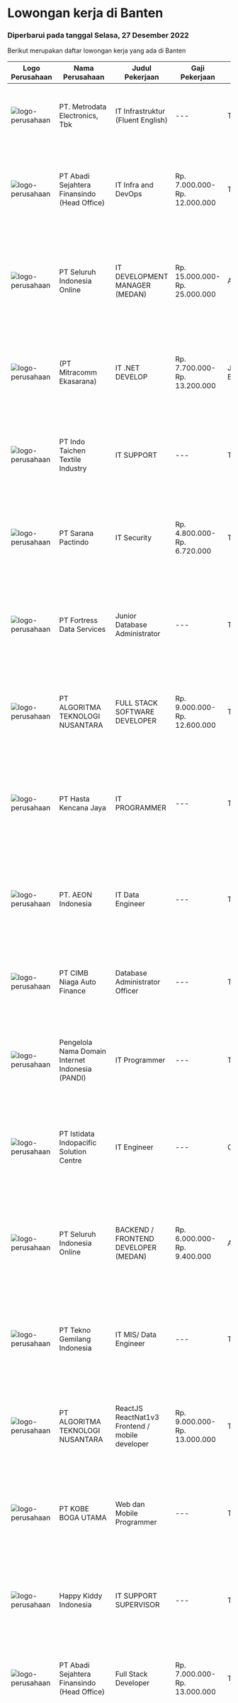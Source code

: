 
  # Lowongan kerja di Banten

  ### Diperbarui pada tanggal Selasa, 27 Desember 2022

  Berikut merupakan daftar lowongan kerja yang ada di Banten

  |Logo Perusahaan | Nama Perusahaan | Judul Pekerjaan | Gaji Pekerjaan | Lokasi | Deskripsi | Tanggal diunggah | Pranala |
  | -------------- | --------------- | --------------- | --------- | --------- | -------------- | ------- | ----------- |
  |![logo-perusahaan](https://image-service-cdn.seek.com.au/0d75518309b56a3cff39daa569b0ba02cc7a22f2/ee4dce1061f3f616224767ad58cb2fc751b8d2dc)|PT. Metrodata Electronics, Tbk|IT Infrastruktur (Fluent English)|---|Tangerang|Sistem shifting 2x12 jam per hari, dengan contoh yang berlaku di kantor saat ini: A &amp; B shift hari Senin; C &amp; D libur C &amp; D shift hari...|Minggu, 25 Desember 2022|https://www.jobstreet.co.id/id/job/it-infrastruktur-fluent-english-4147584?token=0~f4b233fe-52ee-42af-a8d2-fe62b7ed4351&sectionRank=1&jobId=jobstreet-id-job-4147584|
|![logo-perusahaan](https://image-service-cdn.seek.com.au/fdce716c160bb2e4a6be60b6abd13dc56d60a032/ee4dce1061f3f616224767ad58cb2fc751b8d2dc)|PT Abadi Sejahtera Finansindo (Head Office)|IT Infra and DevOps|Rp. 7.000.000-Rp. 12.000.000|Tangerang|Requirements: Must have experience Docker, Kubernetes, Linux Must have experience CI/CD Must have knowledge of using Grafana, Splunk, New Relic Must...|Senin, 26 Desember 2022|https://www.jobstreet.co.id/id/job/it-infra-and-devops-4156874?token=0~f4b233fe-52ee-42af-a8d2-fe62b7ed4351&sectionRank=2&jobId=jobstreet-id-job-4156874|
|![logo-perusahaan](https://image-service-cdn.seek.com.au/c768f0670f8f8212da7de609b6af9d0b2e5134cc/ee4dce1061f3f616224767ad58cb2fc751b8d2dc)|PT Seluruh Indonesia Online|IT DEVELOPMENT MANAGER (MEDAN)|Rp. 15.000.000-Rp. 25.000.000|Aceh|Memiliki pengalaman leadership sebagai Manager sebelumnya.Back End Engineer1. Memiliki pengalaman dalam membangun RESTful APIs2. Menguasai bahasa...|Minggu, 25 Desember 2022|https://www.jobstreet.co.id/id/job/it-development-manager-medan-4146572?token=0~f4b233fe-52ee-42af-a8d2-fe62b7ed4351&sectionRank=3&jobId=jobstreet-id-job-4146572|
|![logo-perusahaan](https://image-service-cdn.seek.com.au/508ab16c4f67812ad03db4ac3f1a987a8528998c/ee4dce1061f3f616224767ad58cb2fc751b8d2dc)|(PT Mitracomm Ekasarana)|IT .NET DEVELOP|Rp. 7.700.000-Rp. 13.200.000|Jakarta Barat|PT Mitracomm Ekasarana bekerja sama dengan salah satu Perusahaan IT .Net Develop terkemuka membuka lowongan kerja untuk posisi :IT .NET...|Senin, 26 Desember 2022|https://www.jobstreet.co.id/id/job/it-.net-develop-4157114?token=0~f4b233fe-52ee-42af-a8d2-fe62b7ed4351&sectionRank=4&jobId=jobstreet-id-job-4157114|
|![logo-perusahaan](https://image-service-cdn.seek.com.au/7680347e8d792724dd9d2d3172fd6020989150d6/ee4dce1061f3f616224767ad58cb2fc751b8d2dc)|PT Indo Taichen Textile Industry|IT SUPPORT|---|Tangerang|Persyaratan: Pendidikan minimal Diploma (D3) Teknik Informatika/ Teknik Komputer Pengalaman minimal 1 tahun di bidang IT/ IT Support Mampu untuk...|Jumat, 23 Desember 2022|https://www.jobstreet.co.id/id/job/it-support-4155551?token=0~f4b233fe-52ee-42af-a8d2-fe62b7ed4351&sectionRank=5&jobId=jobstreet-id-job-4155551|
|![logo-perusahaan](https://image-service-cdn.seek.com.au/453b258433a696b4bf9253b4143f23ee9ac13699/ee4dce1061f3f616224767ad58cb2fc751b8d2dc)|PT Sarana Pactindo|IT Security|Rp. 4.800.000-Rp. 6.720.000|Tangerang|Kualifikasi &amp; Persyaratan : Kandidat harus memiliki setidaknya Gelar Sarjana di Ilmu Komputer/Teknologi Informasi atau setara. Setidaknya memiliki...|Minggu, 25 Desember 2022|https://www.jobstreet.co.id/id/job/it-security-4147348?token=0~f4b233fe-52ee-42af-a8d2-fe62b7ed4351&sectionRank=6&jobId=jobstreet-id-job-4147348|
|![logo-perusahaan](https://image-service-cdn.seek.com.au/00c62ed60092471e814a3121b044836d75a09ccc/ee4dce1061f3f616224767ad58cb2fc751b8d2dc)|PT Fortress Data Services|Junior Database Administrator|---|Tangerang|Job Description: Install, configure, administer PostgreSQL Implement database backup and recovery strategy Maintain data integrity and database...|Senin, 26 Desember 2022|https://www.jobstreet.co.id/id/job/junior-database-administrator-4156342?token=0~f4b233fe-52ee-42af-a8d2-fe62b7ed4351&sectionRank=7&jobId=jobstreet-id-job-4156342|
|![logo-perusahaan](https://image-service-cdn.seek.com.au/bfe6cd9ab62e8abdaedaf1b87325205c2f36aeeb/ee4dce1061f3f616224767ad58cb2fc751b8d2dc)|PT ALGORITMA TEKNOLOGI NUSANTARA|FULL STACK SOFTWARE DEVELOPER|Rp. 9.000.000-Rp. 12.600.000|Tangerang|Requirements: Bachelor’s Degree of Information Technology or Computer Science Proficient English skills to collaborate actively with our global team...|Senin, 26 Desember 2022|https://www.jobstreet.co.id/id/job/full-stack-software-developer-4156634?token=0~f4b233fe-52ee-42af-a8d2-fe62b7ed4351&sectionRank=8&jobId=jobstreet-id-job-4156634|
|![logo-perusahaan](https://image-service-cdn.seek.com.au/ebbaba50b7564bdbb176555b5bd5481f0cda5e7f/ee4dce1061f3f616224767ad58cb2fc751b8d2dc)|PT Hasta Kencana Jaya|IT PROGRAMMER|---|Tangerang|Tugas dan Tanggung jawab : Membuat dan melakukan pengembangan berkelanjutan Mobile App , serta memastikan bisa berjalan sesuai dengan rancangannya...|Senin, 26 Desember 2022|https://www.jobstreet.co.id/id/job/it-programmer-4156272?token=0~f4b233fe-52ee-42af-a8d2-fe62b7ed4351&sectionRank=9&jobId=jobstreet-id-job-4156272|
|![logo-perusahaan](https://image-service-cdn.seek.com.au/70da9ce50f262e3c42ef7920a0d4297647ee2c10/ee4dce1061f3f616224767ad58cb2fc751b8d2dc)|PT. AEON Indonesia|IT Data Engineer|---|Tangerang|Qualification Bachelor's degree in computer science or information technology, or equivalent experience Minimum 3-5 years or more working experience...|Minggu, 25 Desember 2022|https://www.jobstreet.co.id/id/job/it-data-engineer-4147014?token=0~f4b233fe-52ee-42af-a8d2-fe62b7ed4351&sectionRank=10&jobId=jobstreet-id-job-4147014|
|![logo-perusahaan](https://image-service-cdn.seek.com.au/14f9f8ccc12d51121e96ea2224ff707c40d6ca88/ee4dce1061f3f616224767ad58cb2fc751b8d2dc)|PT CIMB Niaga Auto Finance|Database Administrator Officer|---|Tangerang|Job Description Provide database support services at all times to ensure continuous system availability Assist in design, development and...|Minggu, 25 Desember 2022|https://www.jobstreet.co.id/id/job/database-administrator-officer-4156028?token=0~f4b233fe-52ee-42af-a8d2-fe62b7ed4351&sectionRank=11&jobId=jobstreet-id-job-4156028|
|![logo-perusahaan](https://image-service-cdn.seek.com.au/4a4275f7650b6445b5fbe144fadb856dcbbfa8eb/ee4dce1061f3f616224767ad58cb2fc751b8d2dc)|Pengelola Nama Domain Internet Indonesia (PANDI)|IT Programmer|---|Tangerang|Job DescriptionDeskripsi Pekerjaan Rincian Pekerjaan &amp; Tanggung Jawab Memastikan produk dan layanan PANDI berjalan dengan baik. Melakukan...|Sabtu, 24 Desember 2022|https://www.jobstreet.co.id/id/job/it-programmer-4138189?token=0~f4b233fe-52ee-42af-a8d2-fe62b7ed4351&sectionRank=12&jobId=jobstreet-id-job-4138189|
|![logo-perusahaan](https://image-service-cdn.seek.com.au/d1bf0b6796507252bc7fdbbc608c29fe8470c521/ee4dce1061f3f616224767ad58cb2fc751b8d2dc)|PT Istidata Indopacific Solution Centre|IT Engineer|---|Cilegon|Tugas dan Tanggung Jawab : Bertanggung jawab dalam mengindentifikasi permasalahan IT, menganalisa permasalahan, mencari solusi yang tepat dan...|Jumat, 23 Desember 2022|https://www.jobstreet.co.id/id/job/it-engineer-4155496?token=0~f4b233fe-52ee-42af-a8d2-fe62b7ed4351&sectionRank=13&jobId=jobstreet-id-job-4155496|
|![logo-perusahaan](https://image-service-cdn.seek.com.au/c768f0670f8f8212da7de609b6af9d0b2e5134cc/ee4dce1061f3f616224767ad58cb2fc751b8d2dc)|PT Seluruh Indonesia Online|BACKEND / FRONTEND DEVELOPER (MEDAN)|Rp. 6.000.000-Rp. 9.400.000|Aceh|Memiliki pengalaman leadership sebagai Manager sebelumnya.Back End Engineer1. Memiliki pengalaman dalam membangun RESTful APIs2. Menguasai bahasa...|Minggu, 25 Desember 2022|https://www.jobstreet.co.id/id/job/backend-frontend-developer-medan-4139192?token=0~f4b233fe-52ee-42af-a8d2-fe62b7ed4351&sectionRank=14&jobId=jobstreet-id-job-4139192|
|![logo-perusahaan](https://image-service-cdn.seek.com.au/791b692ef1bceca5bae4c4b296253378b6837e7c/ee4dce1061f3f616224767ad58cb2fc751b8d2dc)|PT Tekno Gemilang Indonesia|IT MIS/ Data Engineer|---|Tangerang|Requirement: Minimimum 1 year experience as MIS or Data Analyst  Menguasai SQL Query, PL/SQL dan Ms Power BI Job Description: Write complex SQL Query...|Sabtu, 24 Desember 2022|https://www.jobstreet.co.id/id/job/it-mis-data-engineer-4138565?token=0~f4b233fe-52ee-42af-a8d2-fe62b7ed4351&sectionRank=15&jobId=jobstreet-id-job-4138565|
|![logo-perusahaan](https://image-service-cdn.seek.com.au/8b1d1667b628278d2b01682932c8e42e0bf0d17a/ee4dce1061f3f616224767ad58cb2fc751b8d2dc)|PT ALGORITMA TEKNOLOGI NUSANTARA|ReactJS ReactNat1v3 Frontend / mobile developer|Rp. 9.000.000-Rp. 13.000.000|Tangerang|• Bachelors' degree in Computer Science or related field or equivalent practical experience.• At least 1 years of working experience as mobile app...|Senin, 26 Desember 2022|https://www.jobstreet.co.id/id/job/reactjs-reactnat1v3-frontend-mobile-developer-4156631?token=0~f4b233fe-52ee-42af-a8d2-fe62b7ed4351&sectionRank=16&jobId=jobstreet-id-job-4156631|
|![logo-perusahaan](https://image-service-cdn.seek.com.au/4437e277832fd5e378b0b318972835f723377916/ee4dce1061f3f616224767ad58cb2fc751b8d2dc)|PT KOBE BOGA UTAMA|Web dan Mobile Programmer|---|Tangerang|Kualifikasi : Pendidikan minimal S1 dari Informasi Teknologi atau Sistem Informasi Memiliki pengalaman minimal 5 Tahun di posisi yang sama Menguasai...|Minggu, 25 Desember 2022|https://www.jobstreet.co.id/id/job/web-dan-mobile-programmer-4147190?token=0~f4b233fe-52ee-42af-a8d2-fe62b7ed4351&sectionRank=17&jobId=jobstreet-id-job-4147190|
|![logo-perusahaan](https://image-service-cdn.seek.com.au/31cb4c5ed1dfe1959d72056658b6de5ca25f792e/ee4dce1061f3f616224767ad58cb2fc751b8d2dc)|Happy Kiddy Indonesia|IT SUPPORT SUPERVISOR|---|Tangerang|DescriptionMonitors and maintains the company computer systems, installs, and configures hardware and software, and solves technical issues as they...|Kamis, 22 Desember 2022|https://www.jobstreet.co.id/id/job/it-support-supervisor-4153557?token=0~f4b233fe-52ee-42af-a8d2-fe62b7ed4351&sectionRank=18&jobId=jobstreet-id-job-4153557|
|![logo-perusahaan](https://image-service-cdn.seek.com.au/fdce716c160bb2e4a6be60b6abd13dc56d60a032/ee4dce1061f3f616224767ad58cb2fc751b8d2dc)|PT Abadi Sejahtera Finansindo (Head Office)|Full Stack Developer|Rp. 7.000.000-Rp. 13.000.000|Tangerang|Job briefWe are looking for a Full Stack Developer to produce scalable software solutions. You’ll be part of a cross-functional team that’s...|Senin, 26 Desember 2022|https://www.jobstreet.co.id/id/job/full-stack-developer-4156781?token=0~f4b233fe-52ee-42af-a8d2-fe62b7ed4351&sectionRank=19&jobId=jobstreet-id-job-4156781|
|![logo-perusahaan](https://image-service-cdn.seek.com.au/2c6f6f12cb15b08239744ca7630b97fee07e84ce/ee4dce1061f3f616224767ad58cb2fc751b8d2dc)|PT CIMB Niaga Tbk|IT Business Analyst|---|Tangerang|Analyzing &amp; aligning Custodian business requirement with IT system/applications Building strong communication with Business Unit to optimize...|Jumat, 23 Desember 2022|https://www.jobstreet.co.id/id/job/it-business-analyst-4155230?token=0~f4b233fe-52ee-42af-a8d2-fe62b7ed4351&sectionRank=20&jobId=jobstreet-id-job-4155230|
|![logo-perusahaan](https://image-service-cdn.seek.com.au/1d28508741a18a8787327f3864aa8fb63be75845/ee4dce1061f3f616224767ad58cb2fc751b8d2dc)|PT Infra Solusi Indonesia|IT Application Support|---|Tangerang|Maintain and Support Application such as : Billing System, BSS/OSS System, CRM System, Linknet/Firstmedia Mobile Application; Must able to identified...|Kamis, 22 Desember 2022|https://www.jobstreet.co.id/id/job/it-application-support-4153401?token=0~f4b233fe-52ee-42af-a8d2-fe62b7ed4351&sectionRank=21&jobId=jobstreet-id-job-4153401|
|![logo-perusahaan](https://image-service-cdn.seek.com.au/70da9ce50f262e3c42ef7920a0d4297647ee2c10/ee4dce1061f3f616224767ad58cb2fc751b8d2dc)|PT. AEON Indonesia|IT Application Developer Senior Officer|---|Tangerang|Qualification : Bachelor's degree in computer science or information technology, or equivalent experience Minimum 3-5 years or more working experience...|Minggu, 25 Desember 2022|https://www.jobstreet.co.id/id/job/it-application-developer-senior-officer-4147011?token=0~f4b233fe-52ee-42af-a8d2-fe62b7ed4351&sectionRank=22&jobId=jobstreet-id-job-4147011|
|![logo-perusahaan](https://image-service-cdn.seek.com.au/d02ef06d3391faec2755b0ad74a8eb3590e88e8a/ee4dce1061f3f616224767ad58cb2fc751b8d2dc)|NominaGames|Backend|Rp. 7.000.000-Rp. 12.000.000|Tangerang|Job Qualification:- proficient with PHP, Laravel- proficient with NodeJS, Typescript- proficient with MySQL, MariaDB- understand AWS Infrastructure...|Sabtu, 24 Desember 2022|https://www.jobstreet.co.id/id/job/backend-4145571?token=0~f4b233fe-52ee-42af-a8d2-fe62b7ed4351&sectionRank=23&jobId=jobstreet-id-job-4145571|
|![logo-perusahaan](https://image-service-cdn.seek.com.au/93d2de057e1730dd06fe9b6f9589060f32f3b51e/ee4dce1061f3f616224767ad58cb2fc751b8d2dc)|PT Eagle Nice Indonesia|Information Technology (Daerah Serang & Sekitarnya)|Rp. 4.215.181-Rp. 5.901.254|Banten|熟練安裝WINDOW 7,10,SERVER和辦公軟件，能快速處理軟件問題。 Proficient in installing WINDOW 7, 10, SERVER and office software,be able to quickly deal with software...|Kamis, 22 Desember 2022|https://www.jobstreet.co.id/id/job/information-technology-daerah-serang-sekitarnya-4153171?token=0~f4b233fe-52ee-42af-a8d2-fe62b7ed4351&sectionRank=24&jobId=jobstreet-id-job-4153171|
|![logo-perusahaan](https://image-service-cdn.seek.com.au/1814efdf69b0cd8689f9eba0f9283b73f9d5a070/ee4dce1061f3f616224767ad58cb2fc751b8d2dc)|PT Duta Daya Digital|IT Application Support|---|Banten|Crewdible is an Indonesia-based Startup company, focusing on online fulfillment services. Since 2017, Crewdible has provided multi-channel fulfillment...|Jumat, 23 Desember 2022|https://www.jobstreet.co.id/id/job/it-application-support-4154661?token=0~f4b233fe-52ee-42af-a8d2-fe62b7ed4351&sectionRank=25&jobId=jobstreet-id-job-4154661|
|![logo-perusahaan](https://image-service-cdn.seek.com.au/26ef3ac55402508b89cd3343488e5fa9b248792e/ee4dce1061f3f616224767ad58cb2fc751b8d2dc)|PT Nieve Aplikasi Mandiri|IT Business Analyst|---|Tangerang|Requirements: Maximum age 30 years old S1 or Diploma Good Communication Skills Have experience implementation or analyze Can work with team Have Good...|Jumat, 23 Desember 2022|https://www.jobstreet.co.id/id/job/it-business-analyst-4155432?token=0~f4b233fe-52ee-42af-a8d2-fe62b7ed4351&sectionRank=26&jobId=jobstreet-id-job-4155432|
|![logo-perusahaan](https://image-service-cdn.seek.com.au/b8faab304c460aa23f6c135a3a29b8058c10b333/ee4dce1061f3f616224767ad58cb2fc751b8d2dc)|PT GADAI JADI BERKAH|Software Engineer|Rp. 5.000.000-Rp. 7.000.000|Tangerang|Kualifikasi: Berpengalaman sebagai Software Engineer minimal 2 tahun Mahir menggunakan bahasa programming PHP, HTML, dan CSS Memiliki pengetahuan baik...|Sabtu, 24 Desember 2022|https://www.jobstreet.co.id/id/job/software-engineer-4145695?token=0~f4b233fe-52ee-42af-a8d2-fe62b7ed4351&sectionRank=27&jobId=jobstreet-id-job-4145695|
|![logo-perusahaan](https://i.ibb.co/sqvTCh9/112815900-stock-vector-no-image-available-icon-flat-vector.webp)|Nama perusahaan dirahasiakan|General Manager IT|---|Tangerang|Membuat Road Map Divisi berdasarkan kebijakan dan strategi perusahaan biak jangka pendek maupun jangka panjang (PELITA perusahaan dan Strategic...|Kamis, 22 Desember 2022|https://www.jobstreet.co.id/id/job/general-manager-it-4154395?token=0~f4b233fe-52ee-42af-a8d2-fe62b7ed4351&sectionRank=28&jobId=jobstreet-id-job-4154395|
|![logo-perusahaan](https://image-service-cdn.seek.com.au/a6cf0c9900691813db703a94c273f5c310cd3774/ee4dce1061f3f616224767ad58cb2fc751b8d2dc)|PT. BFI FINANCE INDONESIA, Tbk|IT Business Analyst|---|Tangerang|Define, gather and analyze user requirements to meet the business needs Create business requirement documents (FSD and BRD), discuss and give...|Jumat, 23 Desember 2022|https://www.jobstreet.co.id/id/job/it-business-analyst-4144370?token=0~f4b233fe-52ee-42af-a8d2-fe62b7ed4351&sectionRank=29&jobId=jobstreet-id-job-4144370|
|![logo-perusahaan](https://image-service-cdn.seek.com.au/4967fad19bd83f998b6749566f7d7b849f6a92aa/ee4dce1061f3f616224767ad58cb2fc751b8d2dc)|PT Intramega Global|Junior Consultant|---|Banten|RESPONSIBILITY :-Design and develop Technical Solution based on requirements-Develop EDI/ Interface Integration (C#, Windows Services), and developing...|Sabtu, 24 Desember 2022|https://www.jobstreet.co.id/id/job/junior-consultant-4138214?token=0~f4b233fe-52ee-42af-a8d2-fe62b7ed4351&sectionRank=30&jobId=jobstreet-id-job-4138214|


  [Kembali ke daftar lowongan kerja 🔙](../README.md#daftar-lowongan-kerja)
  